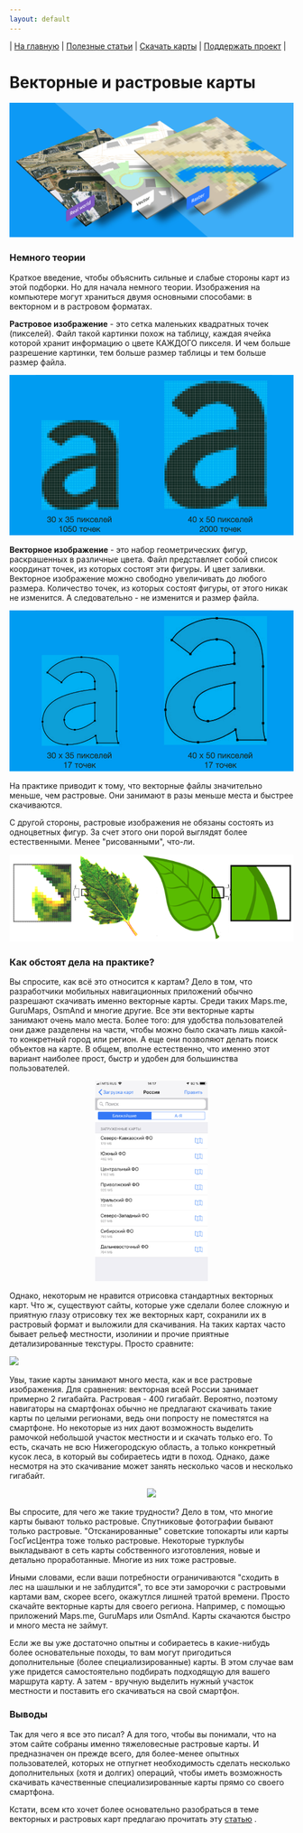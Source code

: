 ```yaml
---
layout: default
---
```


| [На главную][01] | [Полезные статьи][02] | [Скачать карты][03] | [Поддержать проект][04] |


[01]: /index
[02]: /Web/Html/Articles_ru
[03]: /Web/Html/DownloadPage_ru
[04]: https://www.donationalerts.com/r/nnngrach

# Векторные и растровые карты
![](/Web/Img/rastr_vector_img.png)

### Немного теории

Краткое введение, чтобы объяснить сильные и слабые стороны карт из этой подборки. Но для начала немного теории. Изображения на компьютере могут храниться двумя основными способами: в векторном и в растровом форматах. 

**Растровое изображение** - это сетка маленьких квадратных точек (пикселей). Файл такой картинки похож на таблицу, каждая ячейка которой хранит информацию о цвете КАЖДОГО пикселя. И чем больше разрешение картинки, тем больше размер таблицы и тем больше размер файла. 

![](/Web/Img/filesize_raster.png)

**Векторное изображение** - это набор геометрических фигур, раскрашенных в различные цвета. Файл представляет собой список координат точек, из которых состоят эти фигуры. И цвет заливки. Векторное изображение можно свободно увеличивать до любого размера. Количество точек, из которых состоят фигуры, от этого никак не изменится. А следовательно - не изменится и размер файла.

![](/Web/Img/filesize_vector.png)

На практике приводит к тому, что векторные файлы значительно меньше, чем растровые. Они занимают в разы меньше места и быстрее скачиваются. 

С другой стороны, растровые изображения не обязаны состоять из одноцветных фигур. За счет этого они порой выглядят более естественными. Менее "рисованными", что-ли.

![](/Web/Img/rastr_vector_img_compilation.png)


### Как обстоят дела на практике?

Вы спросите, как всё это относится к картам?  Дело в том, что разработчики мобильных навигационных приложений обычно разрешают скачивать именно векторные карты. Среди таких Maps.me, GuruMaps, OsmAnd и многие другие. Все эти векторные карты занимают очень мало места. Более того: для удобства пользователей они даже разделены на части, чтобы можно было скачать лишь какой-то конкретный город или регион. А еще они позволяют делать поиск объектов на карте. В общем, вполне естественно, что именно этот вариант наиболее прост, быстр и удобен для большинства пользователей.

<p align="center">
<img src="/Web/Img/vector_maps_list.png" width="200"/>
</p>


Однако, некоторым не нравится отрисовка стандартных векторных карт. Что ж, существуют сайты, которые уже сделали более сложную и приятную глазу отрисовку тех же векторных карт, сохранили их в растровый формат и выложили для скачивания. На таких картах часто бывает рельеф местности, изолинии и прочие приятные детализированные текстуры. Просто сравните: 

![](/Web/Img/rastr_vector_map.png)

Увы, такие карты занимают много места, как и все растровые изображения. Для сравнения: векторная всей России занимает примерно 2 гигабайта. Растровая - 400 гигабайт. Вероятно, поэтому навигаторы на смартфонах обычно не предлагают скачивать такие карты по целыми регионами, ведь они попросту не поместятся на смартфоне. Но некоторые из них дают возможность выделить рамочкой небольшой участок местности и и скачать только его. То есть, скачать не всю Нижегородскую область, а только конкретный кусок леса, в который вы собираетесь идти в поход. Однако, даже несмотря на это скачивание может занять несколько часов и несколько гигабайт.

<p align="center">
<img src="https://shuriktravel.ru/wp-content/uploads/2018/10/2018-10-22-00.31.48-596x1024.png" width="200"/>
</p>


Вы спросите, для чего же такие трудности? Дело в том, что многие карты бывают только растровые. Спутниковые фотографии бывают только растровые. "Отсканированные" советские топокарты или карты ГосГисЦентра тоже только растровые. Некоторые турклубы выкладывают в сеть карты собственного изготовления, новые и детально проработанные. Многие из них тоже растровые.

Иными словами, если ваши потребности ограничиваются "сходить в лес на шашлыки и не заблудится", то все эти заморочки с растровыми картами вам, скорее всего, окажутлся лишней тратой времени. Просто скачайте векторные карты для своего региона. Например, с помощью приложений  Maps.me, GuruMaps или OsmAnd. Карты скачаются быстро и много места не займут. 

Если же вы уже достаточно опытны и собираетесь в какие-нибудь более основательные походы, то вам могут пригодиться дополнительные (более специализированные) карты. В этом случае вам уже придется самостоятельно подбирать подходящую для вашего маршрута карту. А затем - вручную выделить нужный участок местности и поставить его скачиваться на свой смартфон. 


### Выводы

Так для чего я все это писал? А для того, чтобы вы понимали, что на этом сайте собраны именно тяжеловесные растровые карты. И предназначен он прежде всего, для более-менее опытных пользователей, которых не отпугнет необходимость сделать несколько дополнительных (хотя и долгих) операций, чтобы иметь возможность скачивать качественные специализированные карты прямо со своего смартфона.

Кстати, всем кто хочет более основательно разобраться в теме векторных и растровых карт предлагаю прочитать эту [статью](https://melda.ru/2018/05/%D0%B2%D0%B5%D0%BA%D1%82%D0%BE%D1%80%D0%BD%D1%8B%D0%B5-%D0%B8-%D1%80%D0%B0%D1%81%D1%82%D1%80%D0%BE%D0%B2%D1%8B%D0%B5-%D0%BA%D0%B0%D1%80%D1%82%D1%8B/) .
